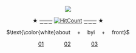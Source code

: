 
<div align="center">
 
![](https://i.pinimg.com/originals/f0/4c/ca/f04ccac8061d4adea445fd23f41c69f7.gif)

★ ~~‿‿‿~~ [![HitCount](https://img.shields.io/endpoint?url=https%3A%2F%2Fhits.dwyl.com%2Flovewired%2Flovewired.json&style=flat-square&label=Views%20%3A&labelColor=%230D1117&color=%230D1117)](http://hits.dwyl.com/lovewired/lovewired) ~~‿‿‿~~ ★

$\text{\color{white}about  +  byi  +  front}$

[01](https://bundlrs.cc/artists)      [02](https://bundlrs.cc/lesbigay)      [03](https://www.fronters.cc/sp/lovewired)
